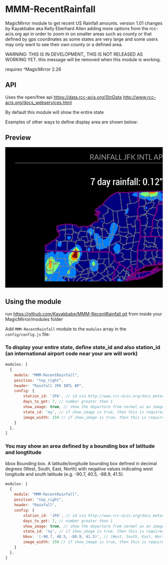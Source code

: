 # MMM-RecentRainfall
MagicMirror module to get recent US Rainfall amounts.
version 1.01 changes by Kayakbabe aka Kelly Eberhard Allen
  adding more options from the rcc-acis.org api in order to zoom in on smaller areas
  such as county or that defined by gps coordinates as some states are very large
  and some users may only want to see their own county or a defined area.

  WARNING: THIS IS IN DEVELOPMENT_ THIS IS NOT RELEASED AS WORKING YET.
           this message will be removed when this module is working.

  requires ^MagicMirror 2.26

## API
Uses the open/free api https://data.rcc-acis.org/StnData   http://www.rcc-acis.org/docs_webservices.html

By default this module will show the entire state

Examples of other ways to define display area are shown below:


## Preview
![screenshot1](screenshot1.JPG)

## Using the module
run https://github.com/Kayakbabe/MMM-RecentRainfall.git
from inside your MagicMirror/modules folder

Add `MMM-RecentRainfall` module to the `modules` array in the `config/config.js` file:

### To display your entire state, define state_id and also station_id (an international airport code near your are will work)

````javascript
modules: [
  {
    module: "MMM-RecentRainfall",
    position: "top_right",
    header: "Rainfall JFK INTL AP",
    config: {
        station_id: 'JFK', // id via http://www.rcc-acis.org/docs_metadata.html
        days_to_get: 7, // number greater than 1
        show_image: true, // show the departure from normal as an image
        state_id: 'ny', // if show_image is true, then this is required
        image_width: 150 // if show_image is true, then this is required
    }
  },
]
````

### You may show an area defined by a bounding box of latitude and longtitude
bbox	Bounding box. A latitude/longitude bounding box defined in decimal degrees (West, South, East, North) with negative values indicating west longitude and south latitude (e.g. -90.7, 40.5, -88.9, 41.5).

````javascript
modules: [
  {
    module: "MMM-RecentRainfall",
    position: "top_right",
    header: "Rainfall",
    config: {
        station_id: 'JFK', // id via http://www.rcc-acis.org/docs_metadata.html
        days_to_get: 7, // number greater than 1
        show_image: true, // show the departure from normal as an image
        state_id: 'ny', // if show_image is true, then this is required
        bbox: '(-90.7, 40.5, -88.9, 41.5)', // (West, South, East, North) 
        image_width: 150 // if show_image is true, then this is required
    }
  },
]
````
